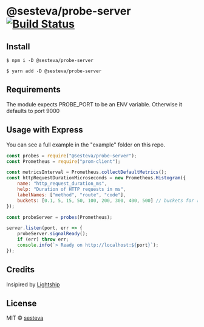 # @sesteva/probe-server [![Build Status](https://travis-ci.com/sesteva/probe-server.svg?branch=master)](https://travis-ci.com/sesteva/probe-server)

>

## Install

```
$ npm i -D @sesteva/probe-server
```

```
$ yarn add -D @sesteva/probe-server
```

## Requirements

The module expects PROBE_PORT to be an ENV variable. Otherwise it defaults to port 9000

## Usage with Express

You can see a full example in the "example" folder on this repo.

```js
const probes = require("@sesteva/probe-server");
const Prometheus = require("prom-client");

const metricsInterval = Prometheus.collectDefaultMetrics();
const httpRequestDurationMicroseconds = new Prometheus.Histogram({
	name: "http_request_duration_ms",
	help: "Duration of HTTP requests in ms",
	labelNames: ["method", "route", "code"],
	buckets: [0.1, 5, 15, 50, 100, 200, 300, 400, 500] // buckets for response time from 0.1ms to 500ms
});

const probeServer = probes(Prometheus);

server.listen(port, err => {
	probeServer.signalReady();
	if (err) throw err;
	console.info(`> Ready on http://localhost:${port}`);
});
```

## Credits

Insipired by [Lightship](https://github.com/gajus/lightship)

## License

MIT © [sesteva](https://github.com/sesteva)
